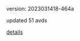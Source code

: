 version: 2023031418-464a

updated 51 avds

[details](https://github.com/0x74f917491bfa7ebfa379/ali_avd_db/blob/master/change_log/2023/03/14/18/464a.txt)